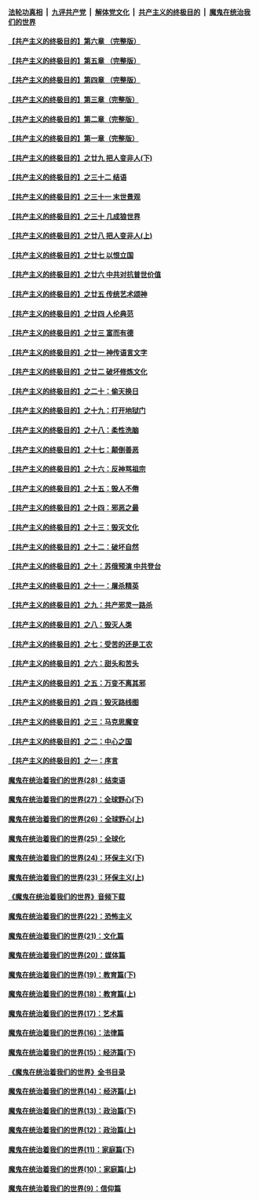 ####  [法轮功真相](../../../../basic/blob/master/README.md?t=12020026) &nbsp;|&nbsp; [九评共产党](../../../../9ping.md/blob/master/README.md?t=12020026) &nbsp;|&nbsp; [解体党文化](../../../../jtdwh.md/blob/master/README.md?t=12020026)  &nbsp;|&nbsp; [共产主义的终极目的](../../../../gczydzjmd.md/blob/master/README.md?t=12020026) &nbsp;|&nbsp; [魔鬼在统治我们的世界](../../../../mgztzwmdsj.md/blob/master/README.md?t=12020026) 

#### [【共产主义的终极目的】第六章 （完整版）](../pages/nsc422/n11428913.md?t=12020026) 

#### [【共产主义的终极目的】第五章 （完整版）](../pages/nsc422/n11428912.md?t=12020026) 

#### [【共产主义的终极目的】第四章 （完整版）](../pages/nsc422/n11428907.md?t=12020026) 

#### [【共产主义的终极目的】第三章（完整版）](../pages/nsc422/n11428848.md?t=12020026) 

#### [【共产主义的终极目的】第二章（完整版）](../pages/nsc422/n11428831.md?t=12020026) 

#### [【共产主义的终极目的】第一章（完整版）](../pages/nsc422/n11417651.md?t=12020026) 

#### [【共产主义的终极目的】之廿九 把人变非人(下)](../pages/nsc422/n11344140.md?t=12020026) 

#### [【共产主义的终极目的】之三十二 结语](../pages/nsc422/n11360535.md?t=12020026) 

#### [【共产主义的终极目的】之三十一 末世景观](../pages/nsc422/n11351129.md?t=12020026) 

#### [【共产主义的终极目的】之三十 几成狼世界](../pages/nsc422/n11348280.md?t=12020026) 

#### [【共产主义的终极目的】之廿八 把人变非人(上)](../pages/nsc422/n11340492.md?t=12020026) 

#### [【共产主义的终极目的】之廿七 以恨立国](../pages/nsc422/n11336944.md?t=12020026) 

#### [【共产主义的终极目的】之廿六 中共对抗普世价值](../pages/nsc422/n11324785.md?t=12020026) 

#### [【共产主义的终极目的】之廿五 传统艺术颂神](../pages/nsc422/n11296396.md?t=12020026) 

#### [【共产主义的终极目的】之廿四 人伦典范](../pages/nsc422/n11296397.md?t=12020026) 

#### [【共产主义的终极目的】之廿三 富而有德](../pages/nsc422/n11283598.md?t=12020026) 

#### [【共产主义的终极目的】之廿一 神传语言文字](../pages/nsc422/n11263265.md?t=12020026) 

#### [【共产主义的终极目的】之廿二 破坏修炼文化](../pages/nsc422/n11245728.md?t=12020026) 

#### [【共产主义的终极目的】之二十：偷天换日](../pages/nsc422/n11238846.md?t=12020026) 

#### [【共产主义的终极目的】之十九：打开地狱门](../pages/nsc422/n11206376.md?t=12020026) 

#### [【共产主义的终极目的】之十八：柔性洗脑](../pages/nsc422/n11199994.md?t=12020026) 

#### [【共产主义的终极目的】之十七：颠倒善恶](../pages/nsc422/n11179782.md?t=12020026) 

#### [【共产主义的终极目的】之十六：反神骂祖宗](../pages/nsc422/n11166798.md?t=12020026) 

#### [【共产主义的终极目的】之十五：毁人不倦](../pages/nsc422/n11166792.md?t=12020026) 

#### [【共产主义的终极目的】之十四：邪恶之最](../pages/nsc422/n11150249.md?t=12020026) 

#### [【共产主义的终极目的】之十三：毁灭文化](../pages/nsc422/n11135227.md?t=12020026) 

#### [【共产主义的终极目的】之十二：破坏自然](../pages/nsc422/n11135214.md?t=12020026) 

#### [【共产主义的终极目的】之十：苏俄预演 中共登台](../pages/nsc422/n11118424.md?t=12020026) 

#### [【共产主义的终极目的】之十一：屠杀精英](../pages/nsc422/n11118442.md?t=12020026) 

#### [【共产主义的终极目的】之九：共产邪灵一路杀](../pages/nsc422/n11114139.md?t=12020026) 

#### [【共产主义的终极目的】之八：毁灭人类](../pages/nsc422/n11108503.md?t=12020026) 

#### [【共产主义的终极目的】之七：受苦的还是工农](../pages/nsc422/n11101809.md?t=12020026) 

#### [【共产主义的终极目的】之六：甜头和苦头](../pages/nsc422/n11096971.md?t=12020026) 

#### [【共产主义的终极目的】之五：万变不离其邪](../pages/nsc422/n11091285.md?t=12020026) 

#### [【共产主义的终极目的】之四：毁灭路线图](../pages/nsc422/n11086284.md?t=12020026) 

#### [【共产主义的终极目的】之三：马克思魔变](../pages/nsc422/n11061941.md?t=12020026) 

#### [【共产主义的终极目的】之二：中心之国](../pages/nsc422/n11047728.md?t=12020026) 

#### [【共产主义的终极目的】之一：序言](../pages/nsc422/n11086077.md?t=12020026) 

#### [魔鬼在统治着我们的世界(28)：结束语](../pages/nsc422/n10936246.md?t=12020026) 

#### [魔鬼在统治着我们的世界(27)：全球野心(下)](../pages/nsc422/n10928319.md?t=12020026) 

#### [魔鬼在统治着我们的世界(26)：全球野心(上)](../pages/nsc422/n10900318.md?t=12020026) 

#### [魔鬼在统治着我们的世界(25)：全球化](../pages/nsc422/n10788205.md?t=12020026) 

#### [魔鬼在统治着我们的世界(24)：环保主义(下)](../pages/nsc422/n10695307.md?t=12020026) 

#### [魔鬼在统治着我们的世界(23)：环保主义(上)](../pages/nsc422/n10688613.md?t=12020026) 

#### [《魔鬼在统治着我们的世界》音频下载](../pages/nsc422/n10635553.md?t=12020026) 

#### [魔鬼在统治着我们的世界(22)：恐怖主义](../pages/nsc422/n10614727.md?t=12020026) 

#### [魔鬼在统治着我们的世界(21)：文化篇](../pages/nsc422/n10597706.md?t=12020026) 

#### [魔鬼在统治着我们的世界(20)：媒体篇](../pages/nsc422/n10586579.md?t=12020026) 

#### [魔鬼在统治着我们的世界(19)：教育篇(下)](../pages/nsc422/n10564808.md?t=12020026) 

#### [魔鬼在统治着我们的世界(18)：教育篇(上)](../pages/nsc422/n10526970.md?t=12020026) 

#### [魔鬼在统治着我们的世界(17)：艺术篇](../pages/nsc422/n10499093.md?t=12020026) 

#### [魔鬼在统治着我们的世界(16)：法律篇](../pages/nsc422/n10485969.md?t=12020026) 

#### [魔鬼在统治着我们的世界(15)：经济篇(下)](../pages/nsc422/n10469975.md?t=12020026) 

#### [《魔鬼在统治着我们的世界》全书目录](../pages/nsc422/n10464261.md?t=12020026) 

#### [魔鬼在统治着我们的世界(14)：经济篇(上)](../pages/nsc422/n10457370.md?t=12020026) 

#### [魔鬼在统治着我们的世界(13)：政治篇(下)](../pages/nsc422/n10448270.md?t=12020026) 

#### [魔鬼在统治着我们的世界(12)：政治篇(上)](../pages/nsc422/n10444576.md?t=12020026) 

#### [魔鬼在统治着我们的世界(11)：家庭篇(下)](../pages/nsc422/n10440961.md?t=12020026) 

#### [魔鬼在统治着我们的世界(10)：家庭篇(上)](../pages/nsc422/n10435448.md?t=12020026) 

#### [魔鬼在统治着我们的世界(9)：信仰篇](../pages/nsc422/n10432159.md?t=12020026) 


